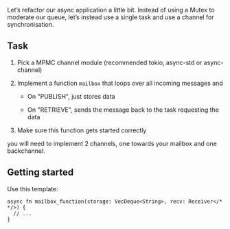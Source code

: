 Let’s refactor our async application a little bit. Instead of using a
Mutex to moderate our queue, let’s instead use a single task and use a
channel for synchronisation.

Task
----

1.  Pick a MPMC channel module (recommended tokio, async-std or
    async-channel)

2.  Implement a function `mailbox` that loops over all incoming messages
    and

    -   On "PUBLISH", just stores data

    -   On "RETRIEVE", sends the message back to the task requesting the
        data

3.  Make sure this function gets started correctly

you will need to implement 2 channels, one towards your mailbox and one
backchannel.

Getting started
----

Use this template:

    async fn mailbox_function(storage: VecDeque<String>, recv: Receiver</* */>) {
      // ...
    }
